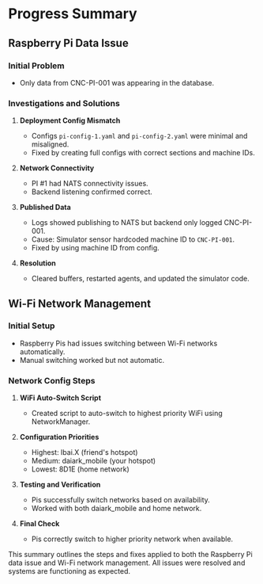 # Progress Summary

## Raspberry Pi Data Issue

### Initial Problem
- Only data from CNC-PI-001 was appearing in the database.

### Investigations and Solutions
1. **Deployment Config Mismatch**
   - Configs `pi-config-1.yaml` and `pi-config-2.yaml` were minimal and misaligned.
   - Fixed by creating full configs with correct sections and machine IDs.

2. **Network Connectivity**
   - PI #1 had NATS connectivity issues.
   - Backend listening confirmed correct.

3. **Published Data**
   - Logs showed publishing to NATS but backend only logged CNC-PI-001.
   - Cause: Simulator sensor hardcoded machine ID to `CNC-PI-001`.
   - Fixed by using machine ID from config.

4. **Resolution**
   - Cleared buffers, restarted agents, and updated the simulator code.

## Wi-Fi Network Management

### Initial Setup
- Raspberry Pis had issues switching between Wi-Fi networks automatically.
- Manual switching worked but not automatic.

### Network Config Steps
1. **WiFi Auto-Switch Script**
   - Created script to auto-switch to highest priority WiFi using NetworkManager.

2. **Configuration Priorities**
   - Highest: Ibai.X (friend's hotspot)
   - Medium: daiark_mobile (your hotspot)
   - Lowest: 8D1E (home network)

3. **Testing and Verification**
   - Pis successfully switch networks based on availability.
   - Worked with both daiark_mobile and home network.

4. **Final Check**
   - Pis correctly switch to higher priority network when available.

This summary outlines the steps and fixes applied to both the Raspberry Pi data issue and Wi-Fi network management. All issues were resolved and systems are functioning as expected.
